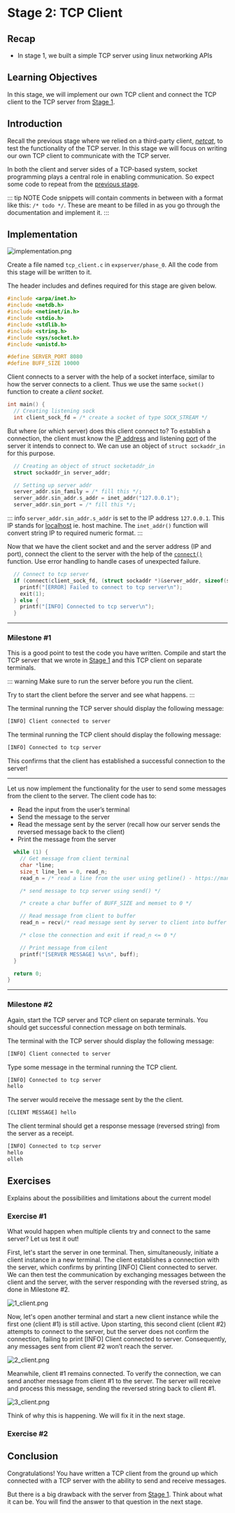 # Stage 2: TCP Client

## Recap

- In stage 1, we built a simple TCP server using linux networking APIs

## Learning Objectives

In this stage, we will implement our own TCP client and connect the TCP client to the TCP server from [Stage 1](/roadmap/phase-0/stage-1).

## Introduction

Recall the previous stage where we relied on a third-party client, [_netcat_](https://en.wikipedia.org/wiki/Netcat), to test the functionality of the TCP server. In this stage we will focus on writing our own TCP client to communicate with the TCP server.

In both the client and server sides of a TCP-based system, socket programming plays a central role in enabling communication. So expect some code to repeat from the [previous stage](/roadmap/phase-0/stage-1).

::: tip NOTE
Code snippets will contain comments in between with a format like this: `/* todo */`. These are meant to be filled in as you go through the documentation and implement it.
:::

## Implementation

![implementation.png](/assets/stage-2/implementation.png)

Create a file named `tcp_client.c` in `expserver/phase_0`. All the code from this stage will be written to it.

The header includes and defines required for this stage are given below.

```c
#include <arpa/inet.h>
#include <netdb.h>
#include <netinet/in.h>
#include <stdio.h>
#include <stdlib.h>
#include <string.h>
#include <sys/socket.h>
#include <unistd.h>

#define SERVER_PORT 8080
#define BUFF_SIZE 10000
```

Client connects to a server with the help of a socket interface, similar to how the server connects to a client. Thus we use the same `socket()` function to create a _client socket_.

```c
int main() {
  // Creating listening sock
  int client_sock_fd = /* create a socket of type SOCK_STREAM */
```

But where (or which server) does this client connect to? To establish a connection, the client must know the [IP address](https://en.wikipedia.org/wiki/IP_address) and listening [port](<https://en.wikipedia.org/wiki/Port_(computer_networking)>) of the server it intends to connect to. We can use an object of `struct sockaddr_in` for this purpose.

```c
  // Creating an object of struct socketaddr_in
  struct sockaddr_in server_addr;

  // Setting up server addr
  server_addr.sin_family = /* fill this */;
  server_addr.sin_addr.s_addr = inet_addr("127.0.0.1");
  server_addr.sin_port = /* fill this */;
```

::: info
`server_addr.sin_addr.s_addr` is set to the IP address `127.0.0.1`. This IP stands for [localhost](https://en.wikipedia.org/wiki/Localhost) ie. host machine. The `inet_addr()` function will convert string IP to required numeric format.
:::

Now that we have the client socket and and the server address (IP and port), connect the client to the server with the help of the [`connect()`](https://man7.org/linux/man-pages/man2/connect.2.html) function. Use error handling to handle cases of unexpected failure.

```c
  // Connect to tcp server
  if (connect(client_sock_fd, (struct sockaddr *)&server_addr, sizeof(server_addr)) != 0) {
    printf("[ERROR] Failed to connect to tcp server\n");
    exit(1);
  } else {
    printf("[INFO] Connected to tcp server\n");
  }
```

---

### Milestone #1

This is a good point to test the code you have written. Compile and start the TCP server that we wrote in [Stage 1](/roadmap/phase-0/stage-1) and this TCP client on separate terminals.

::: warning
Make sure to run the server before you run the client.

Try to start the client before the server and see what happens.
:::

The terminal running the TCP server should display the following message:

```bash
[INFO] Client connected to server
```

The terminal running the TCP client should display the following message:

```bash
[INFO] Connected to tcp server
```

This confirms that the client has established a successful connection to the server!

---

Let us now implement the functionality for the user to send some messages from the client to the server. The client code has to:

- Read the input from the user’s terminal
- Send the message to the server
- Read the message sent by the server (recall how our server sends the reversed message back to the client)
- Print the message from the server

```c
  while (1) {
    // Get message from client terminal
    char *line;
    size_t line_len = 0, read_n;
    read_n = /* read a line from the user using getline() - https://man7.org/linux/man-pages/man3/getline.3.html */

    /* send message to tcp server using send() */

    /* create a char buffer of BUFF_SIZE and memset to 0 */

    // Read message from client to buffer
    read_n = recv(/* read message sent by server to client into buffer */)

    /* close the connection and exit if read_n <= 0 */

    // Print message from cilent
    printf("[SERVER MESSAGE] %s\n", buff);
  }

  return 0;
}
```

---

### Milestone #2

Again, start the TCP server and TCP client on separate terminals. You should get successful connection message on both terminals.

The terminal with the TCP server should display the following message:

```bash
[INFO] Client connected to server
```

Type some message in the terminal running the TCP client.

```bash
[INFO] Connected to tcp server
hello
```

The server would receive the message sent by the the client.

```bash
[CLIENT MESSAGE] hello
```

The client terminal should get a response message (reversed string) from the server as a receipt.

```bash
[INFO] Connected to tcp server
hello
olleh
```

## Exercises

Explains about the possibilities and limitations about the current model

### Exercise #1

What would happen when multiple clients try and connect to the same server? Let us test it out!

First, let's start the server in one terminal. Then, simultaneously, initiate a client instance in a new terminal. The client establishes a connection with the server, which confirms by printing [INFO] Client connected to server. We can then test the communication by exchanging messages between the client and the server, with the server responding with the reversed string, as done in Milestone #2.

![1_client.png](/assets/stage-2/1_client.png)

Now, let's open another terminal and start a new client instance while the first one (client #1) is still active. Upon starting, this second client (client #2) attempts to connect to the server, but the server does not confirm the connection, failing to print [INFO] Client connected to server. Consequently, any messages sent from client #2 won’t reach the server.

![2_client.png](/assets/stage-2/2_client.png)

Meanwhile, client #1 remains connected. To verify the connection, we can send another message from client #1 to the server. The server will receive and process this message, sending the reversed string back to client #1.

![3_client.png](/assets/stage-2/3_client.png)

Think of why this is happening. We will fix it in the next stage.

### Exercise #2

## Conclusion

Congratulations! You have written a TCP client from the ground up which connected with a TCP server with the ability to send and receive messages.

But there is a big drawback with the server from [Stage 1](/roadmap/phase-0/stage-1). Think about what it can be. You will find the answer to that question in the next stage.
